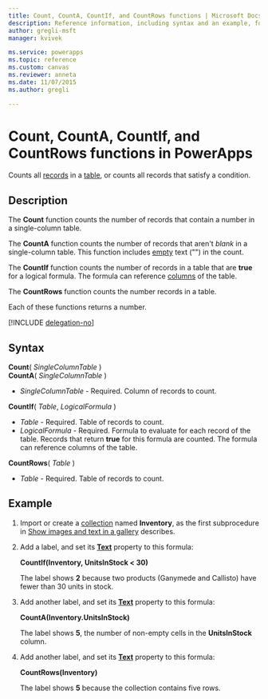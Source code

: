 ```yaml
---
title: Count, CountA, CountIf, and CountRows functions | Microsoft Docs
description: Reference information, including syntax and an example, for the Count, CountA, CounfIf, and CountRows functions in PowerApps
author: gregli-msft
manager: kvivek

ms.service: powerapps
ms.topic: reference
ms.custom: canvas
ms.reviewer: anneta
ms.date: 11/07/2015
ms.author: gregli

---
```

# Count, CountA, CountIf, and CountRows functions in PowerApps
Counts all [records](../working-with-tables.md#records) in a [table](../working-with-tables.md), or counts all records that satisfy a condition.

## Description
The **Count** function counts the number of records that contain a number in a single-column table.

The **CountA** function counts the number of records that aren't *blank* in a single-column table. This function includes [empty](function-isblank-isempty.md) text ("") in the count.

The **CountIf** function counts the number of records in a table that are **true** for a logical formula.  The formula can reference [columns](../working-with-tables.md#columns) of the table.

The **CountRows** function counts the number records in a table.

Each of these functions returns a number.

[!INCLUDE [delegation-no](../../../includes/delegation-no.md)]

## Syntax
**Count**( *SingleColumnTable* )<br>
**CountA**( *SingleColumnTable* )

* *SingleColumnTable* - Required.  Column of records to count.  

**CountIf**( *Table*, *LogicalFormula* )

* *Table* - Required.  Table of records to count.
* *LogicalFormula* - Required.  Formula to evaluate for each record of the table.  Records that return **true** for this formula are counted.  The formula can reference columns of the table.

**CountRows**( *Table* )

* *Table* - Required.  Table of records to count.

## Example
1. Import or create a [collection](../working-with-data-sources.md#collections) named **Inventory**, as the first subprocedure in [Show images and text in a gallery](../show-images-text-gallery-sort-filter.md) describes.
2. Add a label, and set its **[Text](../controls/properties-core.md)** property to this formula:
   
    **CountIf(Inventory, UnitsInStock < 30)**
   
    The label shows **2** because two products (Ganymede and Callisto) have fewer than 30 units in stock.
3. Add another label, and set its **[Text](../controls/properties-core.md)** property to this formula:
   
    **CountA(Inventory.UnitsInStock)**
   
    The label shows **5**, the number of non-empty cells in the **UnitsInStock** column.
4. Add another label, and set its **[Text](../controls/properties-core.md)** property to this formula:
   
    **CountRows(Inventory)**
   
    The label shows **5** because the collection contains five rows.

